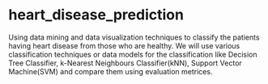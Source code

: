 # heart_disease_prediction
Using data mining and data visualization techniques to classify the patients having heart disease from those who are healthy. We will use various classification techniques or data models for the classification like Decision Tree Classifier, k-Nearest Neighbours Classifier(kNN), Support Vector Machine(SVM) and compare them using evaluation metrices.
